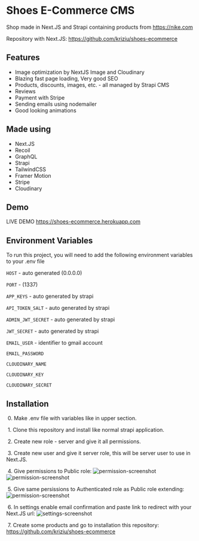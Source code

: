 # Shoes E-Commerce CMS

Shop made in Next.JS and Strapi containing products from https://nike.com

Repository with Next.JS: https://github.com/kriziu/shoes-ecommerce
## Features

- Image optimization by NextJS Image and Cloudinary
- Blazing fast page loading, Very good SEO
- Products, discounts, images, etc. - all managed by Strapi CMS
- Reviews
- Payment with Stripe
- Sending emails using nodemailer
- Good looking animations
## Made using
- Next.JS
- Recoil
- GraphQL
- Strapi
- TailwindCSS
- Framer Motion
- Stripe
- Cloudinary
## Demo

LIVE DEMO https://shoes-ecommerce.herokuapp.com


## Environment Variables

To run this project, you will need to add the following environment variables to your .env file

`HOST` - auto generated (0.0.0.0)

`PORT` - (1337)

`APP_KEYS` - auto generated by strapi

`API_TOKEN_SALT` - auto generated by strapi

`ADMIN_JWT_SECRET` - auto generated by strapi

`JWT_SECRET` - auto generated by strapi

`EMAIL_USER` - identifier to gmail account

`EMAIL_PASSWORD`

`CLOUDINARY_NAME`

`CLOUDINARY_KEY`

`CLOUDINARY_SECRET`
## Installation
&nbsp;0. Make .env file with variables like in upper section.

&nbsp;1. Clone this repository and install like normal strapi application.

&nbsp;2. Create new role - server and give it all permissions.

&nbsp;3. Create new user and give it server role, this will be server user to use in Next.JS.

&nbsp;4. Give permissions to Public role:
![permission-screenshot](https://i.imgur.com/ibZcAIR.png)
![permission-screenshot](https://i.imgur.com/KDUfbgz.png)

&nbsp;5. Give same persissions to Authenticated role as Public role extending:
![permission-screenshot](https://i.imgur.com/F62i40H.png)

&nbsp;6. In settings enable email confirmation and paste link to redirect with your Next.JS url:
![settings-screenshot](https://i.imgur.com/3rlldtZ.png)

&nbsp;7. Create some products and go to installation this repository: https://github.com/kriziu/shoes-ecommerce
